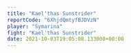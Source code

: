 ```yaml
---
title: "Kael'thas Sunstrider"
reportCode: "6XhjdQmtyfBJDVzN"
player: "Symarina"
fight: "Kael'thas Sunstrider"
date: 2021-10-03T19:05:08.133000+00:00
---
```

